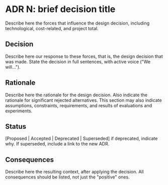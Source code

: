 # ADR N: brief decision title

Describe here the forces that influence the design decision, including technological, cost-related, and project total.

## Decision

Describe here our response to these forces, that is, the design decision that was made. State the decision in full sentences, with active voice ("We will...").

## Rationale

Describe here the rationale for the design decision. Also indicate the rationale for significant rejected alternatives. This section may also indicate assumptions, constraints, requirements, and results of evaluations and experiments.

## Status

[Proposed | Accepted | Deprecated | Superseded] if deprecated, indicate why. If superseded, include a link to the new ADR.

## Consequences

Describe here the resulting context, after applying the decision. All consequences should be listed, not just the "positive" ones.
